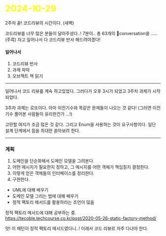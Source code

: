 # <span style="color:yellow">2024-10-29</span>
2주차 끝!
코드리뷰의 시간이다. (새벽)


코드리뷰를 너무 많은 분들이 달아주셨다..! 7분이.. 총 63개의 conversation을 ..... (주륵)
자고 일어나서 다 코드리뷰 반사 해드려야겠다! 


#### 일어나서
1. 코드리뷰 반사
2. 과제 파악
3. 오브젝트 책 읽기 


- - -

일어나서 코드 리뷰를 계속 하고있었다.
그러다가 오후 3시가 되었고 3주차 과제가 시작되었다.

3주차 과제는 로또이다. 아마 이전기수와 똑같은 문제들이 나오는 것 같다! (그러면 이전 기수 풀어본 사람들이 유리한건가 ...!)

고민할 여지가 조금 많은 것 같다. 그리고 Enum을 사용하는 것이 요구사항이다. 일단 설계 단계에서 힘을 최대한 쏟아보려 한다.


- - -

### 계획
1. 도메인을 단순화해서 도메인 모델을 그려본다.
2. 어떤 메시지가 필요한지 정하고, 그 메시지를 어떤 객체가 책임질지 결정한다.
3. 이렇게 얻은 객체들의 인터페이스를 정리한다.
4. 구현한다.




- UML에 대해 배우기
- 도메인 모델 그리는 법에 대해 배우기
- 정적 팩토리 메서드를 활용하라는 조언이 많음



정적 팩토리 메서드에 대해 공부하는 중.
https://tecoble.techcourse.co.kr/post/2020-05-26-static-factory-method/

앗! 이 패턴이 정적 팩토리 메서드였다니..! 이래서 코드 리뷰르 자주 다녀야 한다.